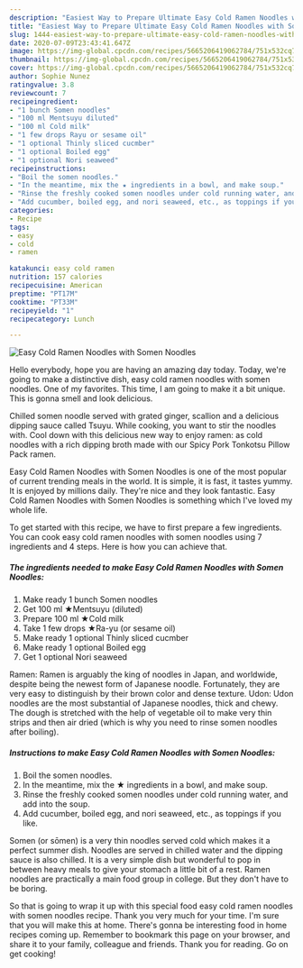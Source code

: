```yaml
---
description: "Easiest Way to Prepare Ultimate Easy Cold Ramen Noodles with Somen Noodles"
title: "Easiest Way to Prepare Ultimate Easy Cold Ramen Noodles with Somen Noodles"
slug: 1444-easiest-way-to-prepare-ultimate-easy-cold-ramen-noodles-with-somen-noodles
date: 2020-07-09T23:43:41.647Z
image: https://img-global.cpcdn.com/recipes/5665206419062784/751x532cq70/easy-cold-ramen-noodles-with-somen-noodles-recipe-main-photo.jpg
thumbnail: https://img-global.cpcdn.com/recipes/5665206419062784/751x532cq70/easy-cold-ramen-noodles-with-somen-noodles-recipe-main-photo.jpg
cover: https://img-global.cpcdn.com/recipes/5665206419062784/751x532cq70/easy-cold-ramen-noodles-with-somen-noodles-recipe-main-photo.jpg
author: Sophie Nunez
ratingvalue: 3.8
reviewcount: 7
recipeingredient:
- "1 bunch Somen noodles"
- "100 ml Mentsuyu diluted"
- "100 ml Cold milk"
- "1 few drops Rayu or sesame oil"
- "1 optional Thinly sliced cucmber"
- "1 optional Boiled egg"
- "1 optional Nori seaweed"
recipeinstructions:
- "Boil the somen noodles."
- "In the meantime, mix the ★ ingredients in a bowl, and make soup."
- "Rinse the freshly cooked somen noodles under cold running water, and add into the soup."
- "Add cucumber, boiled egg, and nori seaweed, etc., as toppings if you like."
categories:
- Recipe
tags:
- easy
- cold
- ramen

katakunci: easy cold ramen 
nutrition: 157 calories
recipecuisine: American
preptime: "PT17M"
cooktime: "PT33M"
recipeyield: "1"
recipecategory: Lunch

---
```



![Easy Cold Ramen Noodles with Somen Noodles](https://img-global.cpcdn.com/recipes/5665206419062784/751x532cq70/easy-cold-ramen-noodles-with-somen-noodles-recipe-main-photo.jpg)

Hello everybody, hope you are having an amazing day today. Today, we're going to make a distinctive dish, easy cold ramen noodles with somen noodles. One of my favorites. This time, I am going to make it a bit unique. This is gonna smell and look delicious.

Chilled somen noodle served with grated ginger, scallion and a delicious dipping sauce called Tsuyu. While cooking, you want to stir the noodles with. Cool down with this delicious new way to enjoy ramen: as cold noodles with a rich dipping broth made with our Spicy Pork Tonkotsu Pillow Pack ramen.

Easy Cold Ramen Noodles with Somen Noodles is one of the most popular of current trending meals in the world. It is simple, it is fast, it tastes yummy. It is enjoyed by millions daily. They're nice and they look fantastic. Easy Cold Ramen Noodles with Somen Noodles is something which I've loved my whole life.


To get started with this recipe, we have to first prepare a few ingredients. You can cook easy cold ramen noodles with somen noodles using 7 ingredients and 4 steps. Here is how you can achieve that.

<!--inarticleads1-->

##### The ingredients needed to make Easy Cold Ramen Noodles with Somen Noodles:

1. Make ready 1 bunch Somen noodles
1. Get 100 ml ★Mentsuyu (diluted)
1. Prepare 100 ml ★Cold milk
1. Take 1 few drops ★Ra-yu (or sesame oil)
1. Make ready 1 optional Thinly sliced cucmber
1. Make ready 1 optional Boiled egg
1. Get 1 optional Nori seaweed


Ramen: Ramen is arguably the king of noodles in Japan, and worldwide, despite being the newest form of Japanese noodle. Fortunately, they are very easy to distinguish by their brown color and dense texture. Udon: Udon noodles are the most substantial of Japanese noodles, thick and chewy. The dough is stretched with the help of vegetable oil to make very thin strips and then air dried (which is why you need to rinse somen noodles after boiling). 

<!--inarticleads2-->

##### Instructions to make Easy Cold Ramen Noodles with Somen Noodles:

1. Boil the somen noodles.
1. In the meantime, mix the ★ ingredients in a bowl, and make soup.
1. Rinse the freshly cooked somen noodles under cold running water, and add into the soup.
1. Add cucumber, boiled egg, and nori seaweed, etc., as toppings if you like.


Somen (or sōmen) is a very thin noodles served cold which makes it a perfect summer dish. Noodles are served in chilled water and the dipping sauce is also chilled. It is a very simple dish but wonderful to pop in between heavy meals to give your stomach a little bit of a rest. Ramen noodles are practically a main food group in college. But they don&#39;t have to be boring. 

So that is going to wrap it up with this special food easy cold ramen noodles with somen noodles recipe. Thank you very much for your time. I'm sure that you will make this at home. There's gonna be interesting food in home recipes coming up. Remember to bookmark this page on your browser, and share it to your family, colleague and friends. Thank you for reading. Go on get cooking!
